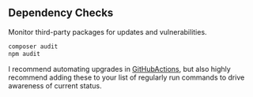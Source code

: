 ## Dependency Checks

Monitor third-party packages for updates and vulnerabilities.

```bash
composer audit
npm audit
```

I recommend automating upgrades in [GitHubActions](GitHubActions.md), but also highly recommend adding these to your list of regularly run commands to drive awareness of current status. 